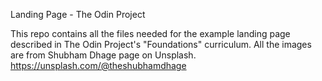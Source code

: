 Landing Page - The Odin Project

This repo contains all the files needed for the example landing page described in The Odin Project's "Foundations" curriculum. 
All the images are from Shubham Dhage page on Unsplash. 
https://unsplash.com/@theshubhamdhage
